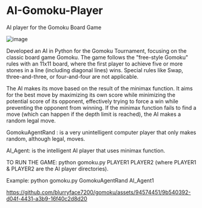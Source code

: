 # AI-Gomoku-Player
 AI player for the Gomoku Board Game

![image](https://github.com/blurryface7200/gomoku/assets/94574451/0e32f8f1-2c28-499b-abca-025746711653)


Developed an AI in Python for the Gomoku Tournament, focusing on the classic board game Gomoku. The game follows the "free-style Gomoku" rules with an 11x11 board, where the first player to achieve five or more stones in a line (including diagonal lines) wins. Special rules like Swap, three-and-three, or four-and-four are not applicable.

The AI makes its move based on the result of the minimax function. It aims for the best move by maximizing its own score while minimizing the potential score of its opponent, effectively trying to force a win while preventing the opponent from winning. If the minimax function fails to find a move (which can happen if the depth limit 
is reached), the AI makes a random legal move.

GomokuAgentRand : is a very unintelligent computer player that only makes random, although legal, moves.

AI_Agent: is the intelligent AI player that uses minimax function.


TO RUN THE GAME: python gomoku.py PLAYER1 PLAYER2 
(where PLAYER1 & PLAYER2 are the AI player directories).

Example: python gomoku.py GomokuAgentRand AI_Agent1


https://github.com/blurryface7200/gomoku/assets/94574451/9b540392-d04f-4431-a3b9-16f40c2d8d20


